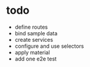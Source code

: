 # todo

- define routes
- bind sample data
- create services
- configure and use selectors
- apply material
- add one e2e test
